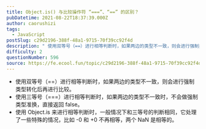 ```yaml
---
title: Object.is() 与比较操作符 “===”、“==” 的区别？
pubDatetime: 2021-08-22T18:37:39.000Z
author: caorushizi
tags:
  - JavaScript
postSlug: c29d2196-388f-48a1-9715-70f39cc92f4d
description: " 使用双等号（==）进行相等判断时，如果两边的类型不一致，则会进行强制类型转化后再进行比较。 使用三等号（===）进行相等判断时，如果两边的类型不一致时，不会做强制类型准换，直接返回 false。 使用 Object.is 来进行相等判断时，一般情况下和三等号的判断相同，它处理了一些特殊的情况，比如 -0 和 +0 不再相等，两个 NaN 是相等的。 "
difficulty: 2
questionNumber: 596
source: https://fe.ecool.fun/topic/c29d2196-388f-48a1-9715-70f39cc92f4d
---
```


- 使用双等号（==）进行相等判断时，如果两边的类型不一致，则会进行强制类型转化后再进行比较。
- 使用三等号（===）进行相等判断时，如果两边的类型不一致时，不会做强制类型准换，直接返回 false。
- 使用 Object.is 来进行相等判断时，一般情况下和三等号的判断相同，它处理了一些特殊的情况，比如 -0 和 +0 不再相等，两个 NaN 是相等的。
